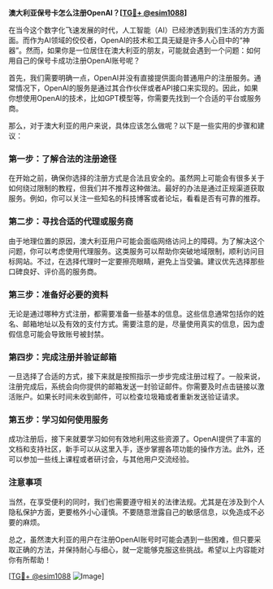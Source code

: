 **澳大利亚保号卡怎么注册OpenAI？[[TG💪+ @esim1088](https://t.me/s/esim1088)]**

在当今这个数字化飞速发展的时代，人工智能（AI）已经渗透到我们生活的方方面面。而作为AI领域的佼佼者，OpenAI的技术和工具无疑是许多人心目中的“神器”。然而，如果你是一位居住在澳大利亚的朋友，可能就会遇到一个问题：如何用自己的保号卡成功注册OpenAI账号呢？

首先，我们需要明确一点，OpenAI并没有直接提供面向普通用户的注册服务。通常情况下，OpenAI的服务是通过其合作伙伴或者API接口来实现的。因此，如果你想使用OpenAI的技术，比如GPT模型等，你需要先找到一个合适的平台或服务商。

那么，对于澳大利亚的用户来说，具体应该怎么做呢？以下是一些实用的步骤和建议：

### 第一步：了解合法的注册途径

在开始之前，确保你选择的注册方式是合法且安全的。虽然网上可能会有很多关于如何绕过限制的教程，但我们并不推荐这种做法。最好的办法是通过正规渠道获取服务。例如，你可以关注一些知名的科技博客或者论坛，看看是否有可靠的推荐。

### 第二步：寻找合适的代理或服务商

由于地理位置的原因，澳大利亚用户可能会面临网络访问上的障碍。为了解决这个问题，你可以考虑使用代理服务。这类服务可以帮助你突破地域限制，顺利访问目标网站。不过，在选择代理时一定要擦亮眼睛，避免上当受骗。建议优先选择那些口碑良好、评价高的服务商。

### 第三步：准备好必要的资料

无论是通过哪种方式注册，都需要准备一些基本的信息。这些信息通常包括你的姓名、邮箱地址以及有效的支付方式。需要注意的是，尽量使用真实的信息，因为虚假信息可能会导致账号被封禁。

### 第四步：完成注册并验证邮箱

一旦选择了合适的方式，接下来就是按照指示一步步完成注册过程了。一般来说，注册完成后，系统会向你提供的邮箱发送一封验证邮件。你需要及时点击链接以激活账户。如果长时间未收到邮件，可以检查垃圾箱或者重新发送验证请求。

### 第五步：学习如何使用服务

成功注册后，接下来就要学习如何有效地利用这些资源了。OpenAI提供了丰富的文档和支持社区，新手可以从这里入手，逐步掌握各项功能的操作方法。此外，还可以参加一些线上课程或者研讨会，与其他用户交流经验。

### 注意事项

当然，在享受便利的同时，我们也需要遵守相关的法律法规。尤其是在涉及到个人隐私保护方面，更要格外小心谨慎。不要随意泄露自己的敏感信息，以免造成不必要的麻烦。

总之，虽然澳大利亚的用户在注册OpenAI账号时可能会遇到一些困难，但只要采取正确的方法，并保持耐心与细心，就一定能够克服这些挑战。希望以上内容能对你有所帮助！

[[TG💪+ @esim1088](https://t.me/s/esim1088) ![Image](https://i.postimg.cc/4NQfJmqS/Snipaste-2025-05-13-00-14-12.png)]